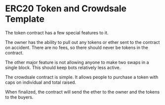 # ERC20 Token and Crowdsale Template

The token contract has a few special features to it. 

The owner has the ability to pull out any tokens or ether sent to the contract on accident. There are no fees, so there should never be tokens in the contract.

The other major feature is not allowing anyone to make two swaps in a single block. This should keep bots relatively less active.

The crowdsale contract is simple. It allows people to purchase a token with caps on individual and total raised.

When finalized, the contract will send the ether to the owner and the tokens to the buyers.
